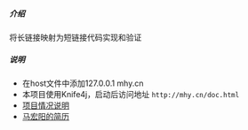 [项目情况说明]: src/document/项目情况介绍.md
[马宏阳的简历]: src/document/Java开发-马宏阳.pdf

##### 介绍
将长链接映射为短链接代码实现和验证

##### 说明

- 在host文件中添加127.0.0.1 mhy.cn 
- 本项目使用Knife4j，启动后访问地址 `http://mhy.cn/doc.html`
- [项目情况说明]
- [马宏阳的简历]